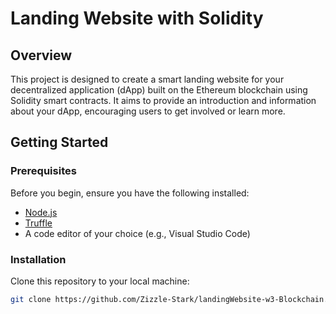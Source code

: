 # Landing Website with Solidity 

## Overview

This project is designed to create a smart landing website for your decentralized application (dApp) built on the Ethereum blockchain using Solidity smart contracts. It aims to provide an introduction and information about your dApp, encouraging users to get involved or learn more.

## Getting Started

### Prerequisites

Before you begin, ensure you have the following installed:

- [Node.js](https://nodejs.org/)
- [Truffle](https://www.trufflesuite.com/)
- A code editor of your choice (e.g., Visual Studio Code)

### Installation

Clone this repository to your local machine:

   ```bash
   git clone https://github.com/Zizzle-Stark/landingWebsite-w3-Blockchain.git
